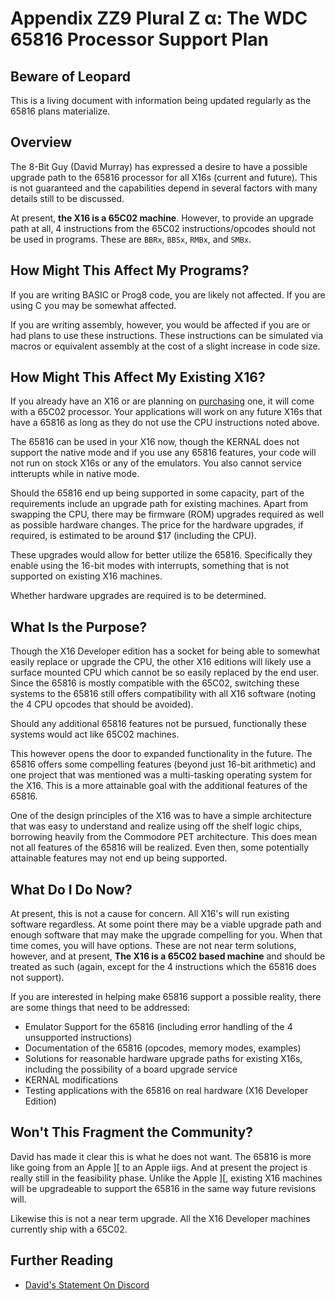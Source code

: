 
# Appendix  ZZ9 Plural Z α: The WDC 65816 Processor Support Plan

## Beware of Leopard

This is a living document with information being updated regularly as
the 65816 plans materialize.

## Overview

The 8-Bit Guy (David Murray) has expressed a desire to have a possible upgrade path to 
the 65816 processor for all X16s (current and future). This is not guaranteed and
the capabilities depend in several factors with many details still to be discussed.

At present, 
**the X16 is a 65C02 machine**. However, to provide an upgrade path at all, 4 
instructions from the 65C02 instructions/opcodes should not be used in programs. 
These are `BBRx`, `BBSx`, `RMBx`, and `SMBx`.

## How Might This Affect My Programs?

If you are writing BASIC or Prog8 code, you are likely not affected. If you are using C 
you may be somewhat affected.

If you are writing assembly, however, you would be affected if you are or had plans to
use these instructions. These instructions can be simulated via macros or equivalent 
assembly at the cost of a slight increase in code size.

## How Might This Affect My Existing X16?

If you already have an X16 or are planning on [purchasing](https://texelec.com/product/cx16-preorder/?highlight=x16) 
one, it will come with a 65C02 processor. Your applications will work on any future X16s
that have a 65816 as long as they do not use the CPU instructions noted above.

The 65816 can be used in your X16 now, though the KERNAL does not support the native 
mode and if you use any 65816 features, your code will not run on stock X16s or any
of the emulators. You also cannot service intterupts while in native mode.

Should the 65816 end up being supported in some capacity, part of the requirements 
include an upgrade path for existing machines. Apart from swapping the CPU, there may be 
firmware (ROM) upgrades required as well as possible hardware changes. The price for 
the hardware upgrades, if required, is estimated to be around $17 (including the CPU).

These upgrades would allow for better utilize the 65816. Specifically they
enable using the 16-bit modes with interrupts, something that is not supported on 
existing X16 machines.

Whether hardware upgrades are required is to be determined.

## What Is the Purpose?

Though the X16 Developer edition has a socket for being able to somewhat easily
replace or upgrade the CPU, the other X16 editions will likely use a surface mounted
CPU which cannot be so easily replaced by the end user. Since the 65816 is mostly
compatible with the 65C02, switching these systems to the 65816 still offers 
compatibility with all X16 software (noting the 4 CPU opcodes that should be avoided).

Should any additional 65816 features not be pursued, functionally these systems would
act like 65C02 machines.

This however opens the door to expanded functionality in the future. The 65816 offers
some compelling features (beyond just 16-bit arithmetic) and one project that was 
mentioned was a multi-tasking operating system for the X16. This is a more attainable
goal with the additional features of the 65816.

One of the design principles of the X16 was to have a simple architecture that was
easy to understand and realize using off the shelf logic chips, borrowing heavily
from the Commodore PET architecture. This does mean not all features of the 65816
will be realized. Even then, some potentially attainable features may not end up
being supported.

## What Do I Do Now?

At present, this is not a cause for concern. All X16's will run existing software 
regardless. At some point there may be a viable upgrade path and enough software
that may make the upgrade compelling for you. When that time comes, you will have
options. These are not near term solutions, however, and at present, 
**The X16 is a 65C02 based machine** and should be treated as such (again, 
except for the 4 instructions which the 65816 does not support).

If you are interested in helping make 65816 support a possible reality, there
are some things that need to be addressed:

  * Emulator Support for the 65816
    (including error handling of the 4 unsupported instructions)
  * Documentation of the 65816 (opcodes, memory modes, examples)
  * Solutions for reasonable hardware upgrade paths for existing X16s,
    including the possibility of a board upgrade service
  * KERNAL modifications
  * Testing applications with the 65816 on real hardware (X16 Developer Edition)

## Won't This Fragment the Community?

David has made it clear this is what he does not want. The 65816 is more like
going from an Apple ][ to an Apple iigs. And at present the project is really
still in the feasibility phase. Unlike the Apple ][, existing X16 machines will
be upgradeable to support the 65816 in the same way future revisions will.

Likewise this is not a near term upgrade. All the X16 Developer machines currently
ship with a 65C02.

## Further Reading

  * [David's Statement On Discord](https://discord.com/channels/547559626024157184/549248037923454986/1194034437281812540)

<!-- For PDF formatting -->
<div class="page-break"></div>
